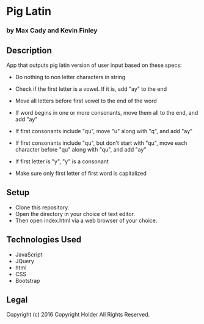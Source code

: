 # Pig Latin
### by Max Cady and Kevin Finley

## Description

App that outputs pig latin version of user input based on these specs:

* Do nothing to non letter characters in string

* Check if the first letter is a vowel. If it is, add "ay" to the end

* Move all letters before first vowel to the end of the word

* If word begins in one or more consonants, move them all to the end, and add "ay"

* If first consonants include "qu", move "u" along with "q", and add "ay"

* If first consonants include "qu", but don't start with "qu", move each character before "qu" along with "qu",  and add "ay"

* If first letter is "y", "y" is a consonant

* Make sure only first letter of first word is capitalized

## Setup

* Clone this repository.
* Open the directory in your choice of text editor.
* Then open index.html via a web browser of your choice.

## Technologies Used
* JavaScript
* JQuery
* html
* CSS
* Bootstrap

## Legal
Copyright (c) 2016 Copyright Holder All Rights Reserved.




